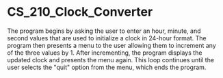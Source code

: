 # CS_210_Clock_Converter

The program begins by asking the user to enter an hour, minute, and second values that are used to initialize a clock in 24-hour format. The program then presents a menu to the user allowing them to increment any of the three values by 1. After incrementing, the program displays the updated clock and presents the menu again. This loop continues until the user selects the "quit" option from the menu, which ends the program.
